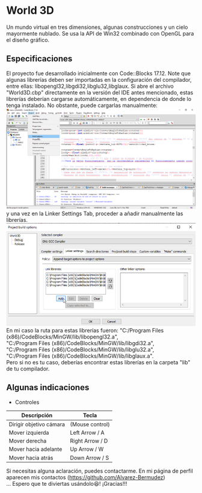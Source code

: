 # World 3D
Un mundo virtual en tres dimensiones, algunas construcciones y un cielo mayormente nublado. Se usa la API de Win32 combinado con OpenGL para el diseño gráfico.  

## Especificaciones
El proyecto fue desarrollado inicialmente con Code::Blocks 17.12. Note que algunas librerías deben ser importadas en la configuración 
del compilador, entre ellas: libopengl32,libgdi32,libglu32,libglaux. Si abre el archivo "World3D.cbp" directamente en la versión del 
IDE antes mencionado, estas librerías deberían cargarse automáticamente, en dependencia de donde lo tenga instalado. No obstante, puede
cargarlas manualmente:  
![screen](https://github.com/Alvarez-Bermudez/World3D/blob/main/screenshots/setting_up.png)  
y una vez en la Linker Settings Tab, proceder a añadir manualmente las librerías.
![screen](https://github.com/Alvarez-Bermudez/World3D/blob/main/screenshots/build_options_codeblocks.png)  
En mi caso la ruta para estas librerías fueron: 
"C:/Program Files (x86)/CodeBlocks/MinGW/lib/libopengl32.a",  
"C:/Program Files (x86)/CodeBlocks/MinGW/lib/libgdi32.a",  
"C:/Program Files (x86)/CodeBlocks/MinGW/lib/libglu32.a",  
"C:/Program Files (x86)/CodeBlocks/MinGW/lib/libglaux.a".  
Pero si no es tu caso, deberías encontrar estas librerías en la carpeta "lib" de tu compilador.  


## Algunas indicaciones

- Controles

| Descripción | Tecla |
|---|---|
| Dirigir objetivo cámara | (Mouse control) |
| Mover izquierda | Left Arrow / A |
| Mover derecha | Right Arrow / D |
| Mover hacia adelante | Up Arrow / W |
| Mover hacia atrás | Down Arrow / S |   

Si necesitas alguna aclaración, puedes contactarme. En mi página de perfil aparecen mis contactos (https://github.com/Alvarez-Bermudez)  
... Espero que te diviertas usándolo😆! ¡Gracias!!! 


